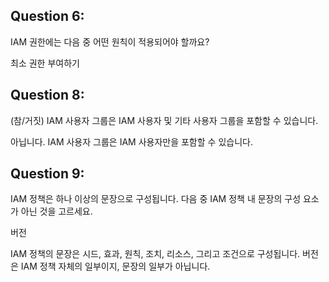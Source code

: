 ## Question 6:
IAM 권한에는 다음 중 어떤 원칙이 적용되어야 할까요?

최소 권한 부여하기


## Question 8:
(참/거짓) IAM 사용자 그룹은 IAM 사용자 및 기타 사용자 그룹을 포함할 수 있습니다.

아닙니다. IAM 사용자 그룹은 IAM 사용자만을 포함할 수 있습니다.


## Question 9:
IAM 정책은 하나 이상의 문장으로 구성됩니다. 다음 중 IAM 정책 내 문장의 구성 요소가 아닌 것을 고르세요.

버전

IAM 정책의 문장은 시드, 효과, 원칙, 조치, 리소스, 그리고 조건으로 구성됩니다. 버전은 IAM 정책 자체의 일부이지, 문장의 일부가 아닙니다.


